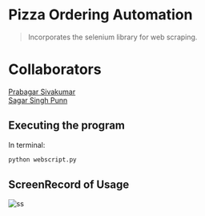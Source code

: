 # Pizza Ordering Automation
> Incorporates the selenium library for web scraping.

# Collaborators
[Prabagar Sivakumar](https://github.com/prabagar02)\
[Sagar Singh Punn](https://github.com/singh13sagar)

## Executing the program
In terminal:
```sh
python webscript.py
```
## ScreenRecord of Usage
![ss](https://user-images.githubusercontent.com/34658946/48452463-36bbb680-e77d-11e8-893a-d90c99f1baa3.gif)

